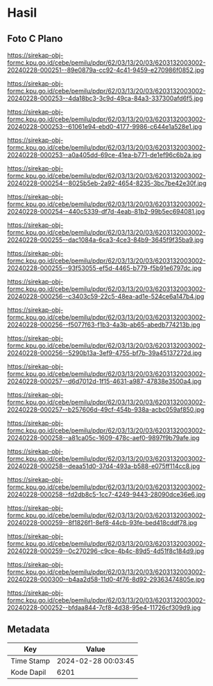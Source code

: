 # Hasil

## Foto C Plano

https://sirekap-obj-formc.kpu.go.id/cebe/pemilu/pdpr/62/03/13/20/03/6203132003002-20240228-000251--89e0879a-cc92-4c41-9459-e270986f0852.jpg

https://sirekap-obj-formc.kpu.go.id/cebe/pemilu/pdpr/62/03/13/20/03/6203132003002-20240228-000253--4da18bc3-3c9d-49ca-84a3-337300afd6f5.jpg

https://sirekap-obj-formc.kpu.go.id/cebe/pemilu/pdpr/62/03/13/20/03/6203132003002-20240228-000253--61061e94-ebd0-4177-9986-c644e1a528e1.jpg

https://sirekap-obj-formc.kpu.go.id/cebe/pemilu/pdpr/62/03/13/20/03/6203132003002-20240228-000253--a0a405dd-69ce-41ea-b771-de1ef96c6b2a.jpg

https://sirekap-obj-formc.kpu.go.id/cebe/pemilu/pdpr/62/03/13/20/03/6203132003002-20240228-000254--8025b5eb-2a92-4654-8235-3bc7be42e30f.jpg

https://sirekap-obj-formc.kpu.go.id/cebe/pemilu/pdpr/62/03/13/20/03/6203132003002-20240228-000254--440c5339-df7d-4eab-81b2-99b5ec694081.jpg

https://sirekap-obj-formc.kpu.go.id/cebe/pemilu/pdpr/62/03/13/20/03/6203132003002-20240228-000255--dac1084a-6ca3-4ce3-84b9-3645f9f35ba9.jpg

https://sirekap-obj-formc.kpu.go.id/cebe/pemilu/pdpr/62/03/13/20/03/6203132003002-20240228-000255--93f53055-ef5d-4465-b779-f5b91e6797dc.jpg

https://sirekap-obj-formc.kpu.go.id/cebe/pemilu/pdpr/62/03/13/20/03/6203132003002-20240228-000256--c3403c59-22c5-48ea-ad1e-524ce6a147b4.jpg

https://sirekap-obj-formc.kpu.go.id/cebe/pemilu/pdpr/62/03/13/20/03/6203132003002-20240228-000256--f5077f63-f1b3-4a3b-ab65-abedb774213b.jpg

https://sirekap-obj-formc.kpu.go.id/cebe/pemilu/pdpr/62/03/13/20/03/6203132003002-20240228-000256--5290b13a-3ef9-4755-bf7b-39a45137272d.jpg

https://sirekap-obj-formc.kpu.go.id/cebe/pemilu/pdpr/62/03/13/20/03/6203132003002-20240228-000257--d6d7012d-1f15-4631-a987-47838e3500a4.jpg

https://sirekap-obj-formc.kpu.go.id/cebe/pemilu/pdpr/62/03/13/20/03/6203132003002-20240228-000257--b257606d-49cf-454b-938a-acbc059af850.jpg

https://sirekap-obj-formc.kpu.go.id/cebe/pemilu/pdpr/62/03/13/20/03/6203132003002-20240228-000258--a81ca05c-1609-478c-aef0-9897f9b79afe.jpg

https://sirekap-obj-formc.kpu.go.id/cebe/pemilu/pdpr/62/03/13/20/03/6203132003002-20240228-000258--deaa51d0-37d4-493a-b588-e075ff114cc8.jpg

https://sirekap-obj-formc.kpu.go.id/cebe/pemilu/pdpr/62/03/13/20/03/6203132003002-20240228-000258--fd2db8c5-1cc7-4249-9443-28090dce36e6.jpg

https://sirekap-obj-formc.kpu.go.id/cebe/pemilu/pdpr/62/03/13/20/03/6203132003002-20240228-000259--8f1826f1-8ef8-44cb-93fe-bed418cddf78.jpg

https://sirekap-obj-formc.kpu.go.id/cebe/pemilu/pdpr/62/03/13/20/03/6203132003002-20240228-000259--0c270296-c9ce-4b4c-89d5-4d51f8c184d9.jpg

https://sirekap-obj-formc.kpu.go.id/cebe/pemilu/pdpr/62/03/13/20/03/6203132003002-20240228-000300--b4aa2d58-11d0-4f76-8d92-29363474805e.jpg

https://sirekap-obj-formc.kpu.go.id/cebe/pemilu/pdpr/62/03/13/20/03/6203132003002-20240228-000252--bfdaa844-7cf8-4d38-95e4-11726cf309d9.jpg


## Metadata

| Key        | Value               |
| ---------- | ------------------- |
| Time Stamp | 2024-02-28 00:03:45 |
| Kode Dapil | 6201                |



